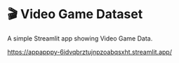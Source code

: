 # 🎬 Video Game Dataset

A simple Streamlit app showing Video Game Data. 

https://appapppy-6idvqbrztujnpzoabqsxht.streamlit.app/
